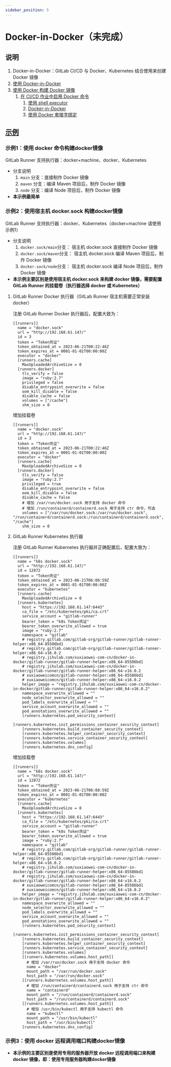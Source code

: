 ```yaml
---
sidebar_position: 5
---
```


# Docker-in-Docker（未完成）

## 说明

1. Docker-in-Docker：GitLab CI/CD 与 Docker、Kubernetes 结合使用来创建 Docker 镜像
2. [使用 Docker-in-Docker](https://docs.gitlab.cn/charts/charts/gitlab/gitlab-runner/#%E4%BD%BF%E7%94%A8-docker-in-docker)
3. [使用 Docker 构建 Docker 镜像](https://docs.gitlab.cn/jh/ci/docker/using_docker_build.html)
    1. [在 CI/CD 作业中启用 Docker 命令](https://docs.gitlab.cn/jh/ci/docker/using_docker_build.html#%E5%9C%A8-cicd-%E4%BD%9C%E4%B8%9A%E4%B8%AD%E5%90%AF%E7%94%A8-docker-%E5%91%BD%E4%BB%A4)
        1. [使用 shell executor](https://docs.gitlab.cn/jh/ci/docker/using_docker_build.html#%E4%BD%BF%E7%94%A8-shell-executor)
        2. [Docker-in-Docker](https://docs.gitlab.cn/jh/ci/docker/using_docker_build.html#%E4%BD%BF%E7%94%A8-docker-in-docker)
        3. [使用 Docker 套接字绑定](https://docs.gitlab.cn/jh/ci/docker/using_docker_build.html#%E4%BD%BF%E7%94%A8-docker-%E5%A5%97%E6%8E%A5%E5%AD%97%E7%BB%91%E5%AE%9A)

## [示例](https://jihulab.com/xuxiaowei-com-cn/docker-in-docker)

### 示例1：使用 docker 命令构建docker镜像

GitLab Runner 支持执行器：docker+machine、docker、Kubernetes

- 分支说明
    1. `main` 分支：直接制作 Docker 镜像
    2. `maven` 分支：编译 Maven 项目后，制作 Docker 镜像
    3. `node` 分支：编译 Node 项目后，制作 Docker 镜像
- **本示例最简单**

### 示例2：使用宿主机 docker.sock 构建docker镜像

GitLab Runner 支持执行器：docker、Kubernetes（docker+machine 请使用 示例1）

- 分支说明
    1. `docker.sock/main`分支： 宿主机 docker.sock 直接制作 Docker 镜像
    2. `docker.sock/maven`分支： 宿主机 docker.sock 编译 Maven 项目后，制作 Docker 镜像
    3. `docker.sock/node`分支： 宿主机 docker.sock 编译 Node 项目后，制作 Docker 镜像
- **本示例主要区别是使用宿主机 docker.sock 来构建 docker 镜像，需要配置 GitLab Runner 的挂载卷（执行器选择 docker 或
  Kubernetes）**

1. GitLab Runner Docker 执行器（GitLab Runner 宿主机需要正常安装docker）

   注册 GitLab Runner Docker 执行器后，配置大致为：

    ```shell
    [[runners]]
      name = "docker.sock"
      url = "http://192.168.61.147/"
      id = 3
      token = "Token凭证"
      token_obtained_at = 2023-06-21T00:22:46Z
      token_expires_at = 0001-01-01T00:00:00Z
      executor = "docker"
      [runners.cache]
        MaxUploadedArchiveSize = 0
      [runners.docker]
        tls_verify = false
        image = "ruby:2.7"
        privileged = false
        disable_entrypoint_overwrite = false
        oom_kill_disable = false
        disable_cache = false
        volumes = ["/cache"]
        shm_size = 0
    ```

   增加挂载卷

    ```shell
    [[runners]]
      name = "docker.sock"
      url = "http://192.168.61.147/"
      id = 3
      token = "Token凭证"
      token_obtained_at = 2023-06-21T00:22:46Z
      token_expires_at = 0001-01-01T00:00:00Z
      executor = "docker"
      [runners.cache]
        MaxUploadedArchiveSize = 0
      [runners.docker]
        tls_verify = false
        image = "ruby:2.7"
        privileged = true
        disable_entrypoint_overwrite = false
        oom_kill_disable = false
        disable_cache = false
        # 增加 /var/run/docker.sock 用于支持 docker 命令
        # 增加 /run/containerd/containerd.sock 用于支持 ctr 命令，可选
        volumes = ["/var/run/docker.sock:/var/run/docker.sock", "/run/containerd/containerd.sock:/run/containerd/containerd.sock", "/cache"]
        shm_size = 0
    ```

2. GitLab Runner Kubernetes 执行器

   注册 GitLab Runner Kubernetes 执行器并正确配置后，配置大致为：

    ```shell
    [[runners]]
      name = "k8s docker.sock"
      url = "http://192.168.61.147/"
      id = 12872
      token = "Token凭证"
      token_obtained_at = 2023-06-21T06:08:59Z
      token_expires_at = 0001-01-01T00:00:00Z
      executor = "kubernetes"
      [runners.cache]
        MaxUploadedArchiveSize = 0
      [runners.kubernetes]
        host = "https://192.168.61.147:6443"
        ca_file = "/etc/kubernetes/pki/ca.crt"
        service_account = "gitlab-runner"
        bearer_token = "k8s Token凭证"
        bearer_token_overwrite_allowed = true
        image = "ruby:2.7"
        namespace = "gitlab"
        # registry.gitlab.com/gitlab-org/gitlab-runner/gitlab-runner-helper:x86_64-85586bd1
        # registry.gitlab.com/gitlab-org/gitlab-runner/gitlab-runner-helper:x86_64-v16.0.2
        # registry.jihulab.com/xuxiaowei-com-cn/docker-in-docker/gitlab-runner/gitlab-runner-helper:x86_64-85586bd1
        # registry.jihulab.com/xuxiaowei-com-cn/docker-in-docker/gitlab-runner/gitlab-runner-helper:x86_64-v16.0.2
        # xuxiaoweicomcn/gitlab-runner-helper:x86_64-85586bd1
        # xuxiaoweicomcn/gitlab-runner-helper:x86_64-v16.0.2
        helper_image = "registry.jihulab.com/xuxiaowei-com-cn/docker-in-docker/gitlab-runner/gitlab-runner-helper:x86_64-v16.0.2" 
        namespace_overwrite_allowed = ""
        node_selector_overwrite_allowed = ""
        pod_labels_overwrite_allowed = ""
        service_account_overwrite_allowed = ""
        pod_annotations_overwrite_allowed = ""
        [runners.kubernetes.pod_security_context]
        [runners.kubernetes.init_permissions_container_security_context]
        [runners.kubernetes.build_container_security_context]
        [runners.kubernetes.helper_container_security_context]
        [runners.kubernetes.service_container_security_context]
        [runners.kubernetes.volumes]
        [runners.kubernetes.dns_config]
    ```

   增加挂载卷

    ```shell
    [[runners]]
      name = "k8s docker.sock"
      url = "http://192.168.61.147/"
      id = 12872
      token = "Token凭证"
      token_obtained_at = 2023-06-21T06:08:59Z
      token_expires_at = 0001-01-01T00:00:00Z
      executor = "kubernetes"
      [runners.cache]
        MaxUploadedArchiveSize = 0
      [runners.kubernetes]
        host = "https://192.168.61.147:6443"
        ca_file = "/etc/kubernetes/pki/ca.crt"
        service_account = "gitlab-runner"
        bearer_token = "k8s Token凭证"
        bearer_token_overwrite_allowed = true
        image = "ruby:2.7"
        namespace = "gitlab"
        # registry.gitlab.com/gitlab-org/gitlab-runner/gitlab-runner-helper:x86_64-85586bd1
        # registry.gitlab.com/gitlab-org/gitlab-runner/gitlab-runner-helper:x86_64-v16.0.2
        # registry.jihulab.com/xuxiaowei-com-cn/docker-in-docker/gitlab-runner/gitlab-runner-helper:x86_64-85586bd1
        # registry.jihulab.com/xuxiaowei-com-cn/docker-in-docker/gitlab-runner/gitlab-runner-helper:x86_64-v16.0.2
        # xuxiaoweicomcn/gitlab-runner-helper:x86_64-85586bd1
        # xuxiaoweicomcn/gitlab-runner-helper:x86_64-v16.0.2
        helper_image = "registry.jihulab.com/xuxiaowei-com-cn/docker-in-docker/gitlab-runner/gitlab-runner-helper:x86_64-v16.0.2" 
        namespace_overwrite_allowed = ""
        node_selector_overwrite_allowed = ""
        pod_labels_overwrite_allowed = ""
        service_account_overwrite_allowed = ""
        pod_annotations_overwrite_allowed = ""
        [runners.kubernetes.pod_security_context]
        [runners.kubernetes.init_permissions_container_security_context]
        [runners.kubernetes.build_container_security_context]
        [runners.kubernetes.helper_container_security_context]
        [runners.kubernetes.service_container_security_context]
        [runners.kubernetes.volumes]
        [[runners.kubernetes.volumes.host_path]]
          # 增加 /var/run/docker.sock 用于支持 docker 命令
          name = "docker"
          mount_path = "/var/run/docker.sock"
          host_path = "/var/run/docker.sock"
        [[runners.kubernetes.volumes.host_path]]
          # 增加 /run/containerd/containerd.sock 用于支持 ctr 命令
          name = "containerd"
          mount_path = "/run/containerd/containerd.sock"
          host_path = "/run/containerd/containerd.sock"
        [[runners.kubernetes.volumes.host_path]]
          # 增加 /usr/bin/kubectl 用于支持 kubectl 命令
          name = "kubectl"
          mount_path = "/usr/bin/kubectl"
          host_path = "/usr/bin/kubectl"
        [runners.kubernetes.dns_config]
    ```

### 示例3：使用 docker 远程调用端口构建docker镜像

- **本示例的主要区别是使用专用的服务器开放 docker 远程调用端口来构建 docker 镜像，即：使用专用服务器构建docker镜像**

